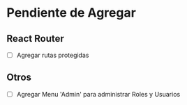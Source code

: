 # Pendiente de Agregar

## React Router

- [ ] Agregar rutas protegidas

## Otros

- [ ] Agregar Menu 'Admin' para administrar Roles y Usuarios
